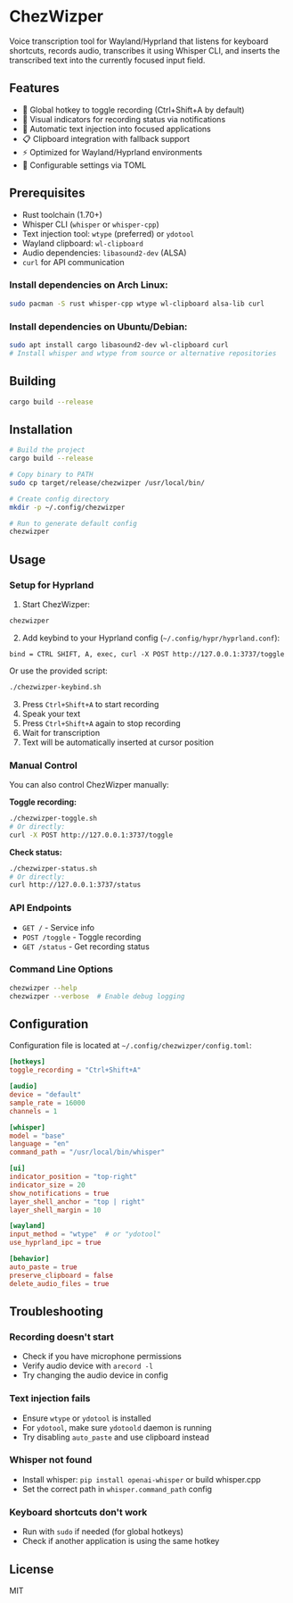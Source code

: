 # ChezWizper

Voice transcription tool for Wayland/Hyprland that listens for keyboard shortcuts, records audio, transcribes it using Whisper CLI, and inserts the transcribed text into the currently focused input field.

## Features

- 🎤 Global hotkey to toggle recording (Ctrl+Shift+A by default)
- 🔴 Visual indicators for recording status via notifications
- 🎯 Automatic text injection into focused applications
- 📋 Clipboard integration with fallback support
- ⚡ Optimized for Wayland/Hyprland environments
- 🔧 Configurable settings via TOML

## Prerequisites

- Rust toolchain (1.70+)
- Whisper CLI (`whisper` or `whisper-cpp`)
- Text injection tool: `wtype` (preferred) or `ydotool`
- Wayland clipboard: `wl-clipboard`
- Audio dependencies: `libasound2-dev` (ALSA)
- `curl` for API communication

### Install dependencies on Arch Linux:
```bash
sudo pacman -S rust whisper-cpp wtype wl-clipboard alsa-lib curl
```

### Install dependencies on Ubuntu/Debian:
```bash
sudo apt install cargo libasound2-dev wl-clipboard curl
# Install whisper and wtype from source or alternative repositories
```

## Building

```bash
cargo build --release
```

## Installation

```bash
# Build the project
cargo build --release

# Copy binary to PATH
sudo cp target/release/chezwizper /usr/local/bin/

# Create config directory
mkdir -p ~/.config/chezwizper

# Run to generate default config
chezwizper
```

## Usage

### Setup for Hyprland

1. Start ChezWizper:
```bash
chezwizper
```

2. Add keybind to your Hyprland config (`~/.config/hypr/hyprland.conf`):
```
bind = CTRL SHIFT, A, exec, curl -X POST http://127.0.0.1:3737/toggle
```

Or use the provided script:
```bash
./chezwizper-keybind.sh
```

3. Press `Ctrl+Shift+A` to start recording
4. Speak your text
5. Press `Ctrl+Shift+A` again to stop recording
6. Wait for transcription
7. Text will be automatically inserted at cursor position

### Manual Control
You can also control ChezWizper manually:

**Toggle recording:**
```bash
./chezwizper-toggle.sh
# Or directly:
curl -X POST http://127.0.0.1:3737/toggle
```

**Check status:**
```bash
./chezwizper-status.sh
# Or directly:
curl http://127.0.0.1:3737/status
```

### API Endpoints
- `GET /` - Service info
- `POST /toggle` - Toggle recording
- `GET /status` - Get recording status

### Command Line Options

```bash
chezwizper --help
chezwizper --verbose  # Enable debug logging
```

## Configuration

Configuration file is located at `~/.config/chezwizper/config.toml`:

```toml
[hotkeys]
toggle_recording = "Ctrl+Shift+A"

[audio]
device = "default"
sample_rate = 16000
channels = 1

[whisper]
model = "base"
language = "en"
command_path = "/usr/local/bin/whisper"

[ui]
indicator_position = "top-right"
indicator_size = 20
show_notifications = true
layer_shell_anchor = "top | right"
layer_shell_margin = 10

[wayland]
input_method = "wtype"  # or "ydotool"
use_hyprland_ipc = true

[behavior]
auto_paste = true
preserve_clipboard = false
delete_audio_files = true
```

## Troubleshooting

### Recording doesn't start
- Check if you have microphone permissions
- Verify audio device with `arecord -l`
- Try changing the audio device in config

### Text injection fails
- Ensure `wtype` or `ydotool` is installed
- For `ydotool`, make sure `ydotoold` daemon is running
- Try disabling `auto_paste` and use clipboard instead

### Whisper not found
- Install whisper: `pip install openai-whisper` or build whisper.cpp
- Set the correct path in `whisper.command_path` config

### Keyboard shortcuts don't work
- Run with `sudo` if needed (for global hotkeys)
- Check if another application is using the same hotkey

## License

MIT
